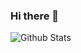 ### Hi there 👋

![Github Stats](https://github-readme-stats.vercel.app/api?username=JuniorDevTun&show_icons=true&hide=["issues"])
